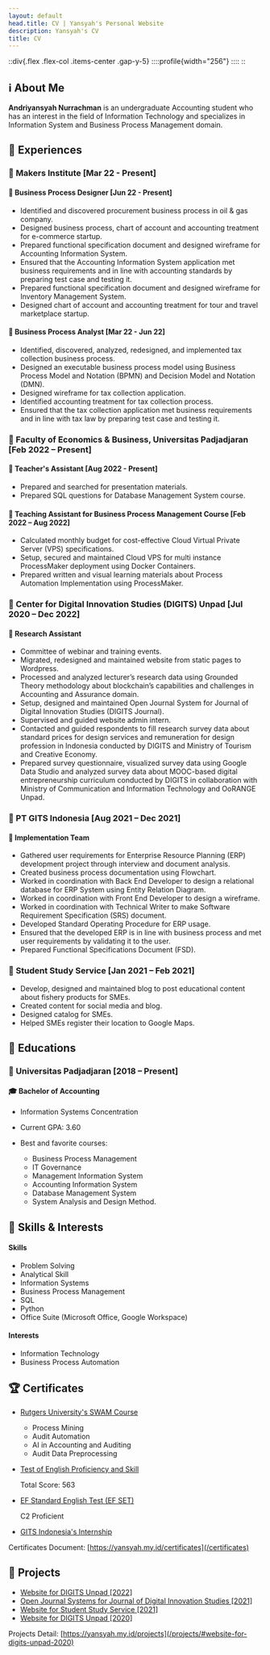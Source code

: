 ```yaml
---
layout: default
head.title: CV | Yansyah's Personal Website
description: Yansyah's CV
title: CV
---
```


::div{.flex .flex-col .items-center .gap-y-5}
::::profile{width="256"}
::::
::

## :information_source: About Me

<!--- :icon{name="uil:user"} -->

**Andriyansyah Nurrachman** is an undergraduate Accounting student who has an interest in the field of Information Technology and specializes in Information System and Business Process Management domain.

## :briefcase: Experiences

<!--- :icon{name="uil:briefcase-alt"} -->

### :office: Makers Institute \[Mar 22 - Present\]

#### :person_in_tuxedo: Business Process Designer \[Jun 22 - Present\]

- Identified and discovered procurement business process in oil & gas company.
- Designed business process, chart of account and accounting treatment for e-commerce startup.
- Prepared functional specification document and designed wireframe for Accounting Information System.
- Ensured that the Accounting Information System application met business requirements and in line with accounting standards by preparing test case and testing it.
- Prepared functional specification document and designed wireframe for Inventory Management System.
- Designed chart of account and accounting treatment for tour and travel marketplace startup.

#### :person_in_tuxedo: Business Process Analyst \[Mar 22 - Jun 22\]

- Identified, discovered, analyzed, redesigned, and implemented tax collection business process.
- Designed an executable business process model using Business Process Model and Notation (BPMN) and Decision Model and Notation (DMN).
- Designed wireframe for tax collection application.
- Identified accounting treatment for tax collection process.
- Ensured that the tax collection application met business requirements and in line with tax law by preparing test case and testing it.

### :office: Faculty of Economics & Business, Universitas Padjadjaran \[Feb 2022 – Present\]

#### :person_in_tuxedo: Teacher's Assistant \[Aug 2022 - Present\]

- Prepared and searched for presentation materials.
- Prepared SQL questions for Database Management System course.

#### :person_in_tuxedo: Teaching Assistant for Business Process Management Course \[Feb 2022 – Aug 2022\]

- Calculated monthly budget for cost-effective Cloud Virtual Private Server (VPS) specifications.
- Setup, secured and maintained Cloud VPS for multi instance ProcessMaker deployment using Docker Containers.
- Prepared written and visual learning materials about Process Automation Implementation using ProcessMaker.

### :office: Center for Digital Innovation Studies (DIGITS) Unpad \[Jul 2020 – Dec 2022\]

#### :person_in_tuxedo: Research Assistant

- Committee of webinar and training events.
- Migrated, redesigned and maintained website from static pages to Wordpress.
- Processed and analyzed lecturer’s research data using Grounded Theory methodology about blockchain’s capabilities and challenges in Accounting and Assurance domain.
- Setup, designed and maintained Open Journal System for Journal of Digital Innovation Studies (DIGITS Journal).
- Supervised and guided website admin intern.
- Contacted and guided respondents to fill research survey data about standard prices for design services and remuneration for design profession in Indonesia conducted by DIGITS and Ministry of Tourism and Creative Economy.
- Prepared survey questionnaire, visualized survey data using Google Data Studio and analyzed survey data about MOOC-based digital entrepreneurship curriculum conducted by DIGITS in collaboration with Ministry of Communication and Information Technology and OoRANGE Unpad.

### :office: PT GITS Indonesia \[Aug 2021 – Dec 2021\]

#### :person_in_tuxedo: Implementation Team

- Gathered user requirements for Enterprise Resource Planning (ERP) development project through interview and
  document analysis.
- Created business process documentation using Flowchart.
- Worked in coordination with Back End Developer to design a relational database for ERP System using Entity
  Relation Diagram.
- Worked in coordination with Front End Developer to design a wireframe.
- Worked in coordination with Technical Writer to make Software Requirement Specification (SRS) document.
- Developed Standard Operating Procedure for ERP usage.
- Ensured that the developed ERP is in line with business process and met user requirements by validating it to
  the user.
- Prepared Functional Specifications Document (FSD).

### :office: Student Study Service \[Jan 2021 – Feb 2021\]

- Develop, designed and maintained blog to post educational content about fishery products for SMEs.
- Created content for social media and blog.
- Designed catalog for SMEs.
- Helped SMEs register their location to Google Maps.

## :school: Educations

<!--- :icon{name="uil:graduation-cap"} -->

### :office: Universitas Padjadjaran \[2018 – Present\]

#### :mortar_board: Bachelor of Accounting

- Information Systems Concentration
- Current GPA: 3.60
- Best and favorite courses:

  - Business Process Management
  - IT Governance
  - Management Information System
  - Accounting Information System
  - Database Management System
  - System Analysis and Design Method.

## :brain: Skills & Interests

<!-- :icon{name="uil:brain"} -->

#### Skills

- Problem Solving
- Analytical Skill
- Information Systems
- Business Process Management
- SQL
- Python
- Office Suite (Microsoft Office, Google Workspace)
<!-- Python -->

#### Interests

- Information Technology
- Business Process Automation

## :trophy: Certificates

<!-- :icon{name="uil:award"} -->

- [Rutgers University's SWAM Course](/certificates#rutgers-universitys-swam-course)
  - Process Mining
  - Audit Automation
  - AI in Accounting and Auditing
  - Audit Data Preprocessing
- [Test of English Proficiency and Skill](/certificates#test-of-english-proficiency-and-skill)

  Total Score: 563
  
- [EF Standard English Test (EF SET)](/certificates#ef-sets-english-test)

  C2 Proficient

- [GITS Indonesia's Internship](/certificates#gits-indonesias-internship)

Certificates Document: [https://yansyah.my.id/certificates](/certificates)

## :construction: Projects

- [Website for DIGITS Unpad \[2022\]](/projects/#website-for-digits-unpad-2022)
- [Open Journal Systems for Journal of Digital Innovation Studies \[2021\]](/projects/#open-journal-systems-for-journal-of-digital-innovation-studies-2021)
- [Website for Student Study Service \[2021\]](/projects/#website-for-student-study-service-2021)
- [Website for DIGITS Unpad \[2020\]](/projects/#website-for-digits-unpad-2020)

Projects Detail: [https://yansyah.my.id/projects](/projects/#website-for-digits-unpad-2020)
